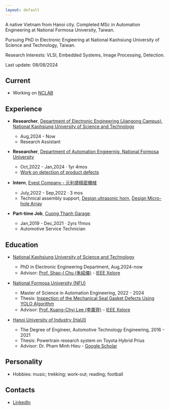 ```yaml
---
layout: default
---
```


A native Vietnam from Hanoi city. Completed MSc in Automation Engineering at National Formosa University, Taiwan.

Pursuing PhD in Electronic Engieering at National Kaohsiung University of Science and Technology, Taiwan.

Research Interests: VLSI, Embedded Systems, Image Processing, Detection.

Last update: 08/08/2024

## Current
- Working on [NCLAB](https://sites.google.com/nkust.edu.tw/nclab/%E9%A6%96%E9%A0%81?authuser=0)
  
## Experience
- **Researcher**, [Department of Electronic Engineering (Jiangong Campus), National Kaohsiung University of Science and Technology](http://www.ec.nkust.edu.tw/en/)
  - Aug,2024 - Now
  - Research Assistant
- **Researcher**, [Department of Automation Engieernig, National Formosa University](https://autoweb.nfu.edu.tw/)
  - Oct,2022 - Jan,2024 · 1yr 4mos
  - [Work on detection of product defects](https://hdl.handle.net/11296/8s2xx2)
- **Intern**, [Evest Company - 元利盛精密機械](https://www.evest.com.tw/)
  - July,2022 - Sep,2022 · 3 mos
  - Technical assembly support, [Design ultrasonic horn](https://www.researchgate.net/publication/370188328_Design_the_Separation_Method_and_Holder_for_Plastic_Lenses), [Design Micro-hole Array](https://ieeexplore.ieee.org/document/10042934)

- **Part-time Job**, [Cuong Thanh Garage](https://www.facebook.com/cuongthanh.garage/).
  - Jan,2019 - Dec,2021 · 2yrs 11mos
  - Automotive Service Technician

## Education
- [National Kaohsiung University of Science and Technology](https://www.nkust.edu.tw/)
  - PhD in Electronic Engineering Department, Aug,2024-now
  - Advisor: [Prof. Shao-I Chu (朱紹儀)](http://www.ec.nkust.edu.tw/en/staff/%e6%9c%b1%e7%b4%b9%e5%84%80/) - [IEEE Xplore](https://ieeexplore.ieee.org/author/37595570600)
- [National Formosa University (NFU)](https://www.nfu.edu.tw/)
  - Master of Science in Automation Engineering, 2022 - 2024
  - Thesis: [Inspection of the Mechanical Seal Gasket Defects Using YOLO Algorithm](https://hdl.handle.net/11296/8s2xx2)
  - Advisor: [Prof. Kuang-Chyi Lee (李廣齊)](https://autoweb.nfu.edu.tw/%E5%B8%AB%E8%B3%87%E9%99%A3%E5%AE%B9/%E6%9D%8E%E5%BB%A3%E9%BD%8A/) - [IEEE Xplore](https://ieeexplore.ieee.org/author/37085857367)

- [Hanoi University of Industry (HaUI)](https://www.haui.edu.vn/en)
  - The Degree of Engineer, Automotive Technology Engineering, 2016 - 2021
  - Thesis: Powertrain research system on Toyota Hybrid Prius
  - Advisor: Dr. Pham Minh Hieu - [Google Scholar](https://scholar.google.com/citations?hl=vi&user=WNBNQPQAAAAJ&view_op=list_works&sortby=pubdate)

## Personality
- Hobbies: music; trekking; work-out; reading; football

## Contacts
- [LinkedIn](https://www.linkedin.com/in/nguyen-ngoc-thai-9b25a3256/)
